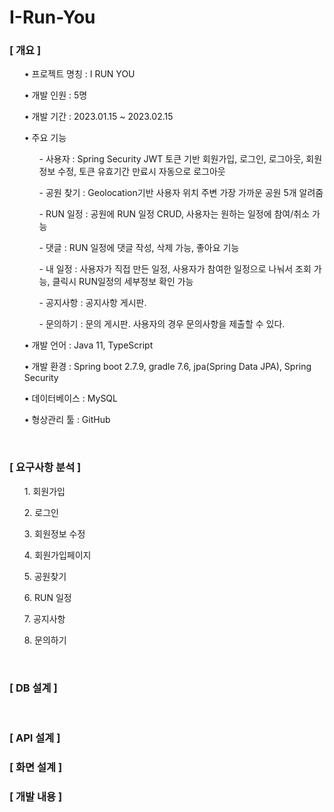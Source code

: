 # I-Run-You

### [ 개요 ]
<ol>• 프로젝트 명칭 : I RUN YOU</ol>
<ol>• 개발 인원 : 5명</ol>
<ol>• 개발 기간 : 2023.01.15 ~ 2023.02.15</ol>
<ol>• 주요 기능
<ol>- 사용자 : Spring Security JWT 토큰 기반 회원가입, 로그인, 로그아웃, 회원 정보 수정, 토큰 유효기간 만료시 자동으로 로그아웃</ol>
<ol>- 공원 찾기 : Geolocation기반 사용자 위치 주변 가장 가까운 공원 5개 알려줌</ol>
<ol>- RUN 일정 : 공원에 RUN 일정 CRUD, 사용자는 원하는 일정에 참여/취소 가능</ol>
<ol>- 댓글 : RUN 일정에 댓글 작성, 삭제 가능, 좋아요 기능</ol>
<ol>- 내 일정 : 사용자가 직접 만든 일정, 사용자가 참여한 일정으로 나눠서 조회 가능, 클릭시 RUN일정의 세부정보 확인 가능</ol>
<ol>- 공지사항 : 공지사항 게시판.</ol>
<ol>- 문의하기 : 문의 게시판. 사용자의 경우 문의사항을 제출할 수 있다.</ol></ol>
<ol>• 개발 언어 : Java 11, TypeScript</ol>
<ol>• 개발 환경 : Spring boot 2.7.9, gradle 7.6, jpa(Spring Data JPA), Spring Security</ol>
<ol>• 데이터베이스 : MySQL</ol>
<ol>• 형상관리 툴 : GitHub</ol>
<br/>

### [ 요구사항 분석 ]
<ol>1. 회원가입</ol>
<ol>2. 로그인</ol>
<ol>3. 회원정보 수정</ol>
<ol>4. 회원가입페이지</ol>
<ol>5. 공원찾기</ol>
<ol>6. RUN 일정</ol>
<ol>7. 공지사항</ol>
<ol>8. 문의하기</ol>
<br/>

### [ DB 설계 ]
<br/>

### [ API 설계 ]

### [ 화면 설계 ]

### [ 개발 내용 ]

   





